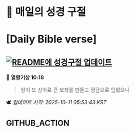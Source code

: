 # 🙏 매일의 성경 구절
# [Daily Bible verse]
## [![README에 성경구절 업데이트](https://github.com/DONGSUKA/first_test/actions/workflows/update-readme-bible.yml/badge.svg)](https://github.com/DONGSUKA/first_test/actions/workflows/update-readme-bible.yml)
<!-- START_BIBLE_VERSE -->
📖 **열왕기상 10:18**
> 왕이 또 상아로 큰 보좌를 만들고 정금으로 입혔으니

🕊️ _업데이트 시각: 2025-10-11 05:53:43 KST_
  <!-- END_BIBLE_VERSE -->
## GITHUB_ACTION
